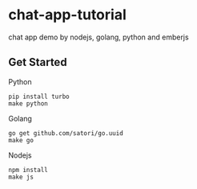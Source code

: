 # chat-app-tutorial
chat app demo by nodejs, golang, python and emberjs


## Get Started

Python

```
pip install turbo
make python
```

Golang

```
go get github.com/satori/go.uuid
make go
```

Nodejs

```
npm install
make js
```